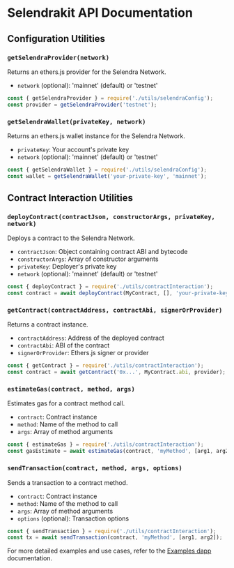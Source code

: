 # Selendrakit API Documentation

## Configuration Utilities

### `getSelendraProvider(network)`

Returns an ethers.js provider for the Selendra Network.

- `network` (optional): 'mainnet' (default) or 'testnet'

```javascript
const { getSelendraProvider } = require('./utils/selendraConfig');
const provider = getSelendraProvider('testnet');
```

### `getSelendraWallet(privateKey, network)`

Returns an ethers.js wallet instance for the Selendra Network.

- `privateKey`: Your account's private key
- `network` (optional): 'mainnet' (default) or 'testnet'

```javascript
const { getSelendraWallet } = require('./utils/selendraConfig');
const wallet = getSelendraWallet('your-private-key', 'mainnet');
```

## Contract Interaction Utilities

### `deployContract(contractJson, constructorArgs, privateKey, network)`

Deploys a contract to the Selendra Network.

- `contractJson`: Object containing contract ABI and bytecode
- `constructorArgs`: Array of constructor arguments
- `privateKey`: Deployer's private key
- `network` (optional): 'mainnet' (default) or 'testnet'

```javascript
const { deployContract } = require('./utils/contractInteraction');
const contract = await deployContract(MyContract, [], 'your-private-key');
```

### `getContract(contractAddress, contractAbi, signerOrProvider)`

Returns a contract instance.

- `contractAddress`: Address of the deployed contract
- `contractAbi`: ABI of the contract
- `signerOrProvider`: Ethers.js signer or provider

```javascript
const { getContract } = require('./utils/contractInteraction');
const contract = await getContract('0x...', MyContract.abi, provider);
```

### `estimateGas(contract, method, args)`

Estimates gas for a contract method call.

- `contract`: Contract instance
- `method`: Name of the method to call
- `args`: Array of method arguments

```javascript
const { estimateGas } = require('./utils/contractInteraction');
const gasEstimate = await estimateGas(contract, 'myMethod', [arg1, arg2]);
```

### `sendTransaction(contract, method, args, options)`

Sends a transaction to a contract method.

- `contract`: Contract instance
- `method`: Name of the method to call
- `args`: Array of method arguments
- `options` (optional): Transaction options

```javascript
const { sendTransaction } = require('./utils/contractInteraction');
const tx = await sendTransaction(contract, 'myMethod', [arg1, arg2]);
```

For more detailed examples and use cases, refer to the [Examples dapp](https://github.com/selendra/selendra-kit/tree/main/example) documentation.